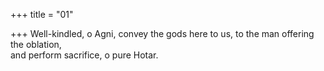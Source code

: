 +++
title = "01"

+++
Well-kindled, o Agni, convey the gods here to us, to the man offering  the oblation,  
and perform sacrifice, o pure Hotar.  